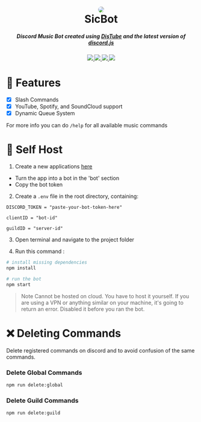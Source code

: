 <h1 align="center">
  <br>
  <img
    src="https://cdn.discordapp.com/attachments/869408567629873212/1040992476573478923/luthung_kasarung.jpg" 
    style="border-radius: 50%"
  >
  <br>
  SicBot
</h1>

<h5 align="center">
  Discord Music Bot created using <a href="https://distube.js.org/)">DisTube</a> and 
  the latest version of <a href="https://discord.js.org">discord.js</a>
</h5>

<h5 align="center">
  <a href="https://github.com/prettier/prettier">
    <img src="https://img.shields.io/badge/code_style-prettier-ff69b4.svg?style=plastic&logo=prettier">
  </a>

  <a href="https://github.com/eslint/eslint">
    <img src="https://img.shields.io/badge/lint-eslint-blueviolet?style=plastic&logo=eslint">
  </a>

  <a href="https://github.com/skick1234/DisTube">
    <img src="https://img.shields.io/badge/music-distube-red?style=plastic&logo=dtube">
  </a>

  <a href="https://github.com/motdotla/dotenv">
    <img src="https://img.shields.io/badge/environment%20variables-.env-ECD53F?style=plastic?&logo=dotenv">
  </a>
</h5>

# 🎉 Features

- [x] Slash Commands
- [x] YouTube, Spotify, and SoundCloud support
- [x] Dynamic Queue System

For more info you can do `/help` for all available music commands

# 🤳 Self Host

1. Create a new applications [here](https://discord.com/developers/applications)

- Turn the app into a bot in the 'bot' section
- Copy the bot token

2. Create a `.env` file in the root directory, containing:

```
DISCORD_TOKEN = "paste-your-bot-token-here"

clientID = "bot-id"

guildID = "server-id"
```

3. Open terminal and navigate to the project folder

4. Run this command :

```bash
# install missing dependencies
npm install

# run the bot
npm start
```

> Note
> Cannot be hosted on cloud. You have to host it yourself.
> If you are using a VPN or anything similar on your machine, it's going to return an error. Disabled it before you ran the bot.

# ❌ Deleting Commands

Delete registered commands on discord and to avoid confusion of the same commands.

### Delete Global Commands

```bash
npm run delete:global
```

### Delete Guild Commands

```bash
npm run delete:guild
```
